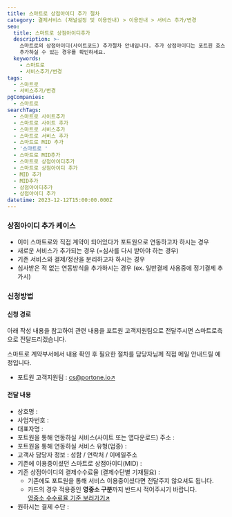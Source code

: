 ```yaml
---
title: 스마트로 상점아이디 추가 절차
category: 결제서비스 (채널설정 및 이용안내) > 이용안내 > 서비스 추가/변경
seo:
  title: 스마트로 상점아이디추가
  description: >-
    스마트로의 상점아이디(사이트코드) 추가절차 안내입니다. 추가 상점아이디는 포트원 호스팅사를 기준으로 수수료가 적용되며, 상점아이디를
    추가하실 수 있는 경우를 확인하세요.
  keywords:
    - 스마트로
    - 서비스추가/변경
tags:
  - 스마트로
  - 서비스추가/변경
pgCompanies:
  - 스마트로
searchTags:
  - 스마트로 사이트추가
  - 스마트로 사이트 추가
  - 스마트로 서비스추가
  - 스마트로 서비스 추가
  - 스마트로 MID 추가
  - '스마트로 '
  - 스마트로 MID추가
  - 스마트로 상점아이디추가
  - 스마트로 상점아이디 추가
  - MID 추가
  - MID추가
  - 상점아이디추가
  - 상점아이디 추가
datetime: 2023-12-12T15:00:00.000Z
---
```


<Callout content="스마트로 상점아이디 추가 절차를 안내해드립니다. 추가되는 상점아이디는 포트원 호스팅사를 기준으로 수수료가 적용되는 점 참고해주세요." />

<Callout title="포트원 기준 결제대행사 수수료 보러가기↗" />

### **상점아이디 추가 케이스**

<Callout content="포트원 정책에 의하여 기존에 포트원을 통하지 않고 계약된 상점아이디는 포트원 서비스 사용이 불가합니다. 새로운 포트원용 상점아이디를 추가 발급 받으신 후 이용해주시기 바랍니다." title="참고사항" icon="💡" />

- 이미 스마트로와 직접 계약이 되어있다가 포트원으로 연동하고자 하시는 경우
- 새로운 서비스가 추가되는 경우 (=심사를 다시 받아야 하는 경우)
- 기존 서비스와 결제/정산을 분리하고자 하시는 경우
- 심사받은 적 없는 연동방식을 추가하시는 경우 (ex. 일반결제 사용중에 정기결제 추가시)

### **신청방법**

#### **신청 경로**

아래 작성 내용을 참고하여 관련 내용을 포트원 고객지원팀으로 전달주시면 스마트로측으로 전달드리겠습니다.

스마트로 계약부서에서 내용 확인 후 필요한 절차를 담당자님께 직접 메일 안내드릴 예정입니다.

- 포트원 고객지원팀 : [cs@portone.io↗](mailto:cs@portone.io)

#### **전달 내용**

- 상호명 :
- 사업자번호 :
- 대표자명 :
- 포트원을 통해 연동하실 서비스(사이트 또는 앱다운로드) 주소 :
- 포트원을 통해 연동하실 서비스 유형(업종) :
- 고객사 담당자 정보 : 성함 / 연락처 / 이메일주소
- 기존에 이용중이셨던 스마트로 상점아이디(MID) :
- 기존 상점아이디의 결제수수료율 (결제수단별 기재필요) :
  - 기존에도 포트원을 통해 서비스 이용중이셨다면 전달주지 않으셔도 됩니다.
  - 카드의 경우 적용중인 **영중소 구분**까지 반드시 적어주시기 바랍니다.\
    [영중소 수수료율 기준 보러가기↗](https://help.portone.io/content/small-business-commission-fee)
- 원하시는 결제 수단 :
